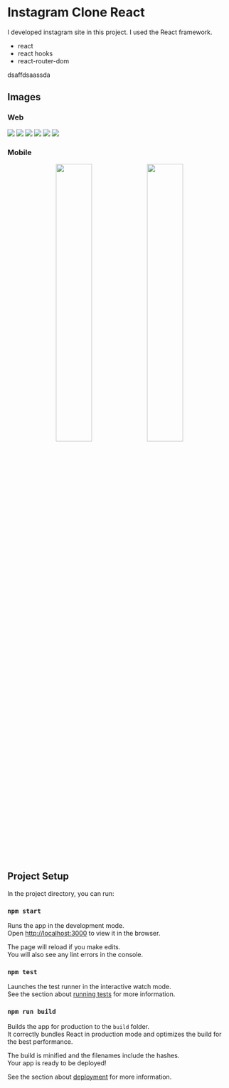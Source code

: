 # Instagram Clone React


I developed instagram site in this project. I used the React framework.

- react
- react hooks
- react-router-dom



dsaffdsaassda

## Images

### Web

<img src="https://github.com/mucahit-sahin/instagram-clone-react/blob/master/img/Screenshot_2.png"/>
<img src="https://github.com/mucahit-sahin/instagram-clone-react/blob/master/img/Screenshot_3.png"/>
<img src="https://github.com/mucahit-sahin/instagram-clone-react/blob/master/img/Screenshot_4.png"/>
<img src="https://github.com/mucahit-sahin/instagram-clone-react/blob/master/img/Screenshot_5.png"/>
<img src="https://github.com/mucahit-sahin/instagram-clone-react/blob/master/img/Screenshot_6.png"/>
<img src="https://github.com/mucahit-sahin/instagram-clone-react/blob/master/img/Screenshot_1.png"/>

### Mobile

<p align="center">
    <img src="https://github.com/mucahit-sahin/instagram-clone-react/blob/master/img/Screenshot_7.png" width="40%"/>
    <img src="https://github.com/mucahit-sahin/instagram-clone-react/blob/master/img/Screenshot_8.png" width="40%"/>
</p>

## Project Setup

In the project directory, you can run:

### `npm start`

Runs the app in the development mode.\
Open [http://localhost:3000](http://localhost:3000) to view it in the browser.

The page will reload if you make edits.\
You will also see any lint errors in the console.

### `npm test`

Launches the test runner in the interactive watch mode.\
See the section about [running tests](https://facebook.github.io/create-react-app/docs/running-tests) for more information.

### `npm run build`

Builds the app for production to the `build` folder.\
It correctly bundles React in production mode and optimizes the build for the best performance.

The build is minified and the filenames include the hashes.\
Your app is ready to be deployed!

See the section about [deployment](https://facebook.github.io/create-react-app/docs/deployment) for more information.
